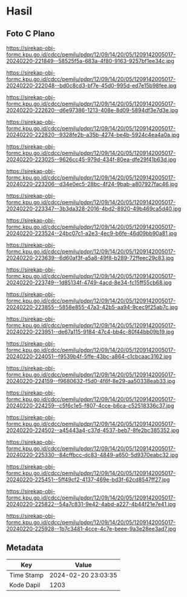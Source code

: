# Hasil

## Foto C Plano

https://sirekap-obj-formc.kpu.go.id/cdcc/pemilu/pdpr/12/09/14/20/05/1209142005017-20240220-221849--58525f5a-683a-4f80-9163-9257bf1ee34c.jpg

https://sirekap-obj-formc.kpu.go.id/cdcc/pemilu/pdpr/12/09/14/20/05/1209142005017-20240220-222048--bd0c8cd3-bf7e-45d0-995d-ed7e15b98fee.jpg

https://sirekap-obj-formc.kpu.go.id/cdcc/pemilu/pdpr/12/09/14/20/05/1209142005017-20240220-222620--d6e97386-1213-408e-8d09-5894df3e7d3e.jpg

https://sirekap-obj-formc.kpu.go.id/cdcc/pemilu/pdpr/12/09/14/20/05/1209142005017-20240220-222820--9328fe2b-a35b-4274-be4b-5924c4ea4a0a.jpg

https://sirekap-obj-formc.kpu.go.id/cdcc/pemilu/pdpr/12/09/14/20/05/1209142005017-20240220-223025--9626cc45-979d-434f-80ea-dfe29f41b63d.jpg

https://sirekap-obj-formc.kpu.go.id/cdcc/pemilu/pdpr/12/09/14/20/05/1209142005017-20240220-223206--d34e0ec5-28bc-4f24-9bab-a807927fac46.jpg

https://sirekap-obj-formc.kpu.go.id/cdcc/pemilu/pdpr/12/09/14/20/05/1209142005017-20240220-223347--3b3da328-2016-4bd2-8920-49b469ca5d40.jpg

https://sirekap-obj-formc.kpu.go.id/cdcc/pemilu/pdpr/12/09/14/20/05/1209142005017-20240220-223524--24bc07c1-a2e3-4ec9-b6fe-46d09bb90a81.jpg

https://sirekap-obj-formc.kpu.go.id/cdcc/pemilu/pdpr/12/09/14/20/05/1209142005017-20240220-223639--6d60af3f-a5a8-49f8-b289-72ffeec29c83.jpg

https://sirekap-obj-formc.kpu.go.id/cdcc/pemilu/pdpr/12/09/14/20/05/1209142005017-20240220-223749--1d85134f-4749-4acd-8e34-fc15ff55cb68.jpg

https://sirekap-obj-formc.kpu.go.id/cdcc/pemilu/pdpr/12/09/14/20/05/1209142005017-20240220-223855--5858e855-47a3-42b5-aa94-9cec9f25ab7c.jpg

https://sirekap-obj-formc.kpu.go.id/cdcc/pemilu/pdpr/12/09/14/20/05/1209142005017-20240220-223951--de67a115-9184-47c4-bb4c-80f44bb09b19.jpg

https://sirekap-obj-formc.kpu.go.id/cdcc/pemilu/pdpr/12/09/14/20/05/1209142005017-20240220-224051--f9539b4f-5ffe-43bc-a864-c1cbcaac3162.jpg

https://sirekap-obj-formc.kpu.go.id/cdcc/pemilu/pdpr/12/09/14/20/05/1209142005017-20240220-224159--f9680632-f5d0-4f6f-8e29-aa50338eab33.jpg

https://sirekap-obj-formc.kpu.go.id/cdcc/pemilu/pdpr/12/09/14/20/05/1209142005017-20240220-224259--c5f6c1e5-f807-4cce-b6ca-c52518336c37.jpg

https://sirekap-obj-formc.kpu.go.id/cdcc/pemilu/pdpr/12/09/14/20/05/1209142005017-20240220-224502--a45443a4-c37d-4537-beb7-8fe2bc385352.jpg

https://sirekap-obj-formc.kpu.go.id/cdcc/pemilu/pdpr/12/09/14/20/05/1209142005017-20240220-225330--84cffbcc-dc83-4849-a650-5d9370eabc32.jpg

https://sirekap-obj-formc.kpu.go.id/cdcc/pemilu/pdpr/12/09/14/20/05/1209142005017-20240220-225451--5ff49cf2-4137-469e-bd3f-62cd8547ff27.jpg

https://sirekap-obj-formc.kpu.go.id/cdcc/pemilu/pdpr/12/09/14/20/05/1209142005017-20240220-225822--54a7c831-9e42-4abd-a227-4b44f21e7e41.jpg

https://sirekap-obj-formc.kpu.go.id/cdcc/pemilu/pdpr/12/09/14/20/05/1209142005017-20240220-225928--1b7c3481-4cce-4c7e-beee-9a3e28ee3ad7.jpg


## Metadata

| Key        | Value               |
| ---------- | ------------------- |
| Time Stamp | 2024-02-20 23:03:35 |
| Kode Dapil | 1203                |



